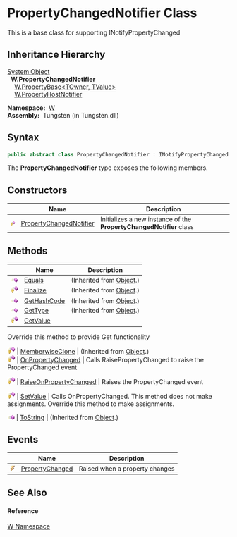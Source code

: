 PropertyChangedNotifier Class
=============================
   
This is a base class for supporting INotifyPropertyChanged



Inheritance Hierarchy
---------------------
[System.Object][1]  
  **W.PropertyChangedNotifier**  
    [W.PropertyBase&lt;TOwner, TValue>][2]  
    [W.PropertyHostNotifier][3]  

  **Namespace:**  [W][4]  
  **Assembly:**  Tungsten (in Tungsten.dll)

Syntax
------

```csharp
public abstract class PropertyChangedNotifier : INotifyPropertyChanged
```

The **PropertyChangedNotifier** type exposes the following members.


Constructors
------------

                    | Name                         | Description                                                         
------------------- | ---------------------------- | ------------------------------------------------------------------- 
![Protected method] | [PropertyChangedNotifier][5] | Initializes a new instance of the **PropertyChangedNotifier** class 


Methods
-------

                    | Name                         | Description                                                                                               
------------------- | ---------------------------- | --------------------------------------------------------------------------------------------------------- 
![Public method]    | [Equals][6]                  | (Inherited from [Object][1].)                                                                             
![Protected method] | [Finalize][7]                | (Inherited from [Object][1].)                                                                             
![Public method]    | [GetHashCode][8]             | (Inherited from [Object][1].)                                                                             
![Public method]    | [GetType][9]                 | (Inherited from [Object][1].)                                                                             
![Protected method] | [GetValue][10]               | 
Override this method to provide Get functionality
                                                     
![Protected method] | [MemberwiseClone][11]        | (Inherited from [Object][1].)                                                                             
![Protected method] | [OnPropertyChanged][12]      | 
Calls RaisePropertyChanged to raise the PropertyChanged event
                                         
![Protected method] | [RaiseOnPropertyChanged][13] | 
Raises the PropertyChanged event
                                                                      
![Protected method] | [SetValue][14]               | 
Calls OnPropertyChanged. This method does not make assignments. Override this method to make assignments.
 
![Public method]    | [ToString][15]               | (Inherited from [Object][1].)                                                                             


Events
------

                | Name                  | Description                    
--------------- | --------------------- | ------------------------------ 
![Public event] | [PropertyChanged][16] | Raised when a property changes 


See Also
--------

#### Reference
[W Namespace][4]  

[1]: http://msdn.microsoft.com/en-us/library/e5kfa45b
[2]: ../PropertyBase_2/README.md
[3]: ../PropertyHostNotifier/README.md
[4]: ../README.md
[5]: _ctor.md
[6]: http://msdn.microsoft.com/en-us/library/bsc2ak47
[7]: http://msdn.microsoft.com/en-us/library/4k87zsw7
[8]: http://msdn.microsoft.com/en-us/library/zdee4b3y
[9]: http://msdn.microsoft.com/en-us/library/dfwy45w9
[10]: GetValue.md
[11]: http://msdn.microsoft.com/en-us/library/57ctke0a
[12]: OnPropertyChanged.md
[13]: RaiseOnPropertyChanged.md
[14]: SetValue.md
[15]: http://msdn.microsoft.com/en-us/library/7bxwbwt2
[16]: PropertyChanged.md
[Protected method]: ../../_icons/protmethod.gif "Protected method"
[Public method]: ../../_icons/pubmethod.gif "Public method"
[Public event]: ../../_icons/pubevent.gif "Public event"